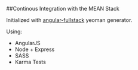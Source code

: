 
##Continous Integration with the MEAN Stack

Initialized with [angular-fullstack](https://github.com/DaftMonk/generator-angular-fullstack) yeoman generator.

Using:
- AngularJS
- Node + Express
- SASS
- Karma Tests

